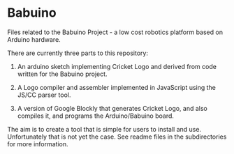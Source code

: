 Babuino
=======
Files related to the Babuino Project - a low cost robotics platform based on 
Arduino hardware.

There are currently three parts to this repository:

1) An arduino sketch implementing Cricket Logo and derived from code written for the Babuino project.

2) A Logo compiler and assembler implemented in JavaScript using the JS/CC parser tool. 

3) A version of Google Blockly that generates Cricket Logo, and also compiles it, and programs the Arduino/Babuino board.

The aim is to create a tool that is simple for users to install and use. Unfortunately that is not yet the case.
See readme files in the subdirectories for more information.
